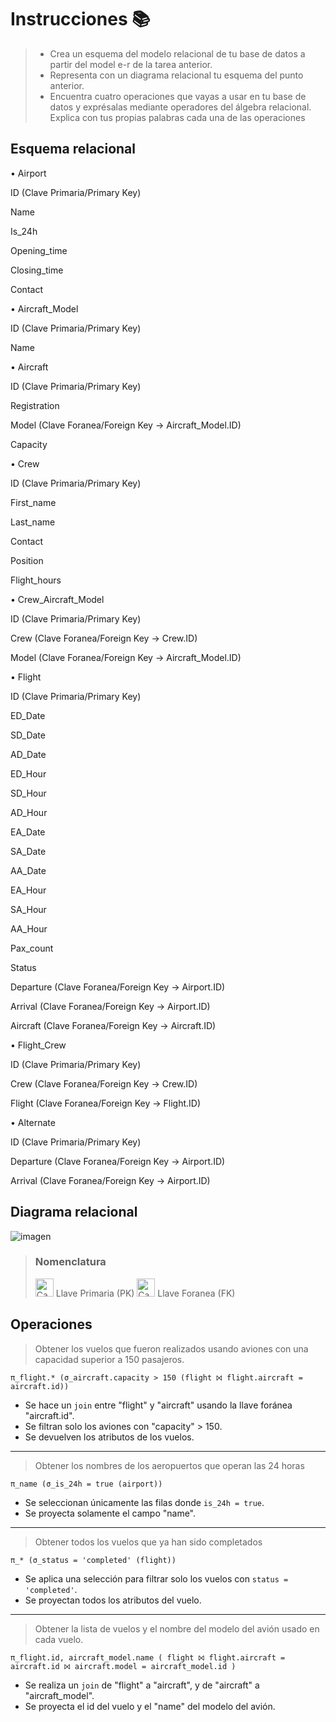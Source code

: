 # Instrucciones 📚
> * Crea un esquema del modelo relacional de tu base de datos a partir del model e-r de la tarea anterior.
> * Representa con un diagrama relacional tu esquema del punto anterior.
> * Encuentra cuatro operaciones que vayas a usar en tu base de datos y exprésalas mediante operadores del álgebra relacional. Explica con tus propias palabras cada una de las operaciones

## Esquema relacional
• Airport

ID (Clave Primaria/Primary Key)

Name

Is_24h

Opening_time

Closing_time

Contact

• Aircraft_Model

ID (Clave Primaria/Primary Key)

Name

• Aircraft

ID (Clave Primaria/Primary Key)

Registration

Model (Clave Foranea/Foreign Key → Aircraft_Model.ID)

Capacity

• Crew

ID (Clave Primaria/Primary Key)

First_name

Last_name

Contact

Position

Flight_hours

• Crew_Aircraft_Model

ID (Clave Primaria/Primary Key)

Crew (Clave Foranea/Foreign Key → Crew.ID)

Model (Clave Foranea/Foreign Key → Aircraft_Model.ID)

• Flight

ID (Clave Primaria/Primary Key)

ED_Date

SD_Date

AD_Date

ED_Hour

SD_Hour

AD_Hour

EA_Date

SA_Date

AA_Date

EA_Hour

SA_Hour

AA_Hour

Pax_count

Status

Departure (Clave Foranea/Foreign Key → Airport.ID)

Arrival (Clave Foranea/Foreign Key → Airport.ID)

Aircraft (Clave Foranea/Foreign Key → Aircraft.ID)

• Flight_Crew

ID (Clave Primaria/Primary Key)

Crew (Clave Foranea/Foreign Key → Crew.ID)

Flight (Clave Foranea/Foreign Key → Flight.ID)

• Alternate

ID (Clave Primaria/Primary Key)

Departure (Clave Foranea/Foreign Key → Airport.ID)

Arrival (Clave Foranea/Foreign Key → Airport.ID)

## Diagrama relacional
![imagen](https://github.com/user-attachments/assets/c9fbf596-ae03-4f68-8d72-4892b7d57bf8)
> ### Nomenclatura
> <img width="29" alt="Captura de pantalla 2025-06-12 a la(s) 16 09 51" src="https://github.com/user-attachments/assets/d01058b6-eda1-4b91-844d-2231ca77034b" />
> Llave Primaria (PK)
> <img width="29" alt="Captura de pantalla 2025-06-12 a la(s) 16 10 57" src="https://github.com/user-attachments/assets/85f1051e-0654-47f6-9543-6ec106ee98ba" />
> Llave Foranea (FK)

## Operaciones
> Obtener los vuelos que fueron realizados usando aviones con una capacidad superior a 150 pasajeros.

`π_flight.* (σ_aircraft.capacity > 150 (flight ⨝ flight.aircraft = aircraft.id))`

* Se hace un `join` entre "flight" y "aircraft" usando la llave foránea "aircraft.id".
* Se filtran solo los aviones con "capacity" > 150.
* Se devuelven los atributos de los vuelos.
---
> Obtener los nombres de los aeropuertos que operan las 24 horas

`π_name (σ_is_24h = true (airport))`

* Se seleccionan únicamente las filas donde `is_24h = true`.
* Se proyecta solamente el campo "name".
---
> Obtener todos los vuelos que ya han sido completados

`π_* (σ_status = 'completed' (flight))`

* Se aplica una selección para filtrar solo los vuelos con `status = 'completed'`.
* Se proyectan todos los atributos del vuelo.
---
> Obtener la lista de vuelos y el nombre del modelo del avión usado en cada vuelo.

`π_flight.id, aircraft_model.name (
  flight ⨝ flight.aircraft = aircraft.id
         ⨝ aircraft.model = aircraft_model.id
)`

* Se realiza un `join` de "flight" a "aircraft", y de "aircraft" a "aircraft_model".
* Se proyecta el id del vuelo y el "name" del modelo del avión.
